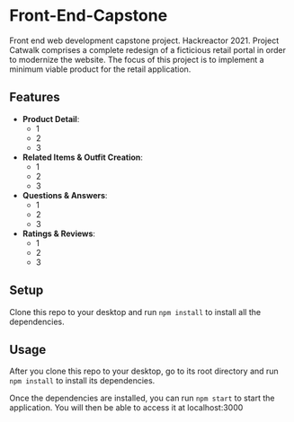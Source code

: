 # Front-End-Capstone
Front end web development capstone project. Hackreactor 2021. Project Catwalk comprises a complete redesign of a ficticious retail portal in order to modernize the website. The focus of this project is to implement a minimum viable product for the retail application.

## Features
- **Product Detail**: 
  - 1
  - 2
  - 3
- **Related Items & Outfit Creation**:
  - 1
  - 2
  - 3
- **Questions & Answers**:
   - 1
  - 2
  - 3
- **Ratings & Reviews**:
  - 1
  - 2
  - 3

## Setup
Clone this repo to your desktop and run `npm install` to install all the dependencies.

## Usage
After you clone this repo to your desktop, go to its root directory and run `npm install` to install its dependencies.

Once the dependencies are installed, you can run  `npm start` to start the application. You will then be able to access it at localhost:3000
